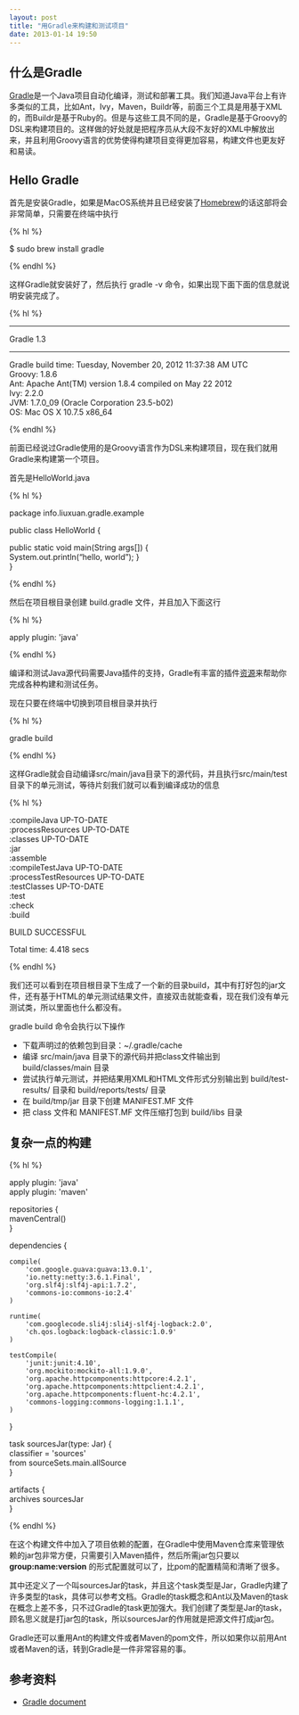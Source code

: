 ```yaml
---
layout: post
title: "用Gradle来构建和测试项目"
date: 2013-01-14 19:50
---
```


## 什么是Gradle

[Gradle](http://www.gradle.org/ "Gradle")是一个Java项目自动化编译，测试和部署工具。我们知道Java平台上有许多类似的工具，比如Ant，Ivy，Maven，Buildr等，前面三个工具是用基于XML的，而Buildr是基于Ruby的。但是与这些工具不同的是，Gradle是基于Groovy的DSL来构建项目的。这样做的好处就是把程序员从大段不友好的XML中解放出来，并且利用Groovy语言的优势使得构建项目变得更加容易，构建文件也更友好和易读。

## Hello Gradle

首先是安装Gradle，如果是MacOS系统并且已经安装了[Homebrew](http://mxcl.github.com/homebrew/ "Homebrew")的话这部将会非常简单，只需要在终端中执行

{% hl %}

$ sudo brew install gradle

{% endhl %}

这样Gradle就安装好了，然后执行 gradle -v 命令，如果出现下面下面的信息就说明安装完成了。

{% hl %}

-----------------------------------------------------------

Gradle 1.3

-----------------------------------------------------------

Gradle build time: Tuesday, November 20, 2012 11:37:38 AM UTC  
Groovy: 1.8.6  
Ant: Apache Ant(TM) version 1.8.4 compiled on May 22 2012  
Ivy: 2.2.0  
JVM: 1.7.0_09 (Oracle Corporation 23.5-b02)  
OS: Mac OS X 10.7.5 x86_64  

{% endhl %}

前面已经说过Gradle使用的是Groovy语言作为DSL来构建项目，现在我们就用Gradle来构建第一个项目。

首先是HelloWorld.java

{% hl %}

package info.liuxuan.gradle.example
public class HelloWorld {
public static void main(String args[]) {  	System.out.println(“hello, world”); }  }

{% endhl %}

然后在项目根目录创建 build.gradle 文件，并且加入下面这行

{% hl %}

apply plugin: 'java'

{% endhl %}

编译和测试Java源代码需要Java插件的支持，Gradle有丰富的插件[资源](http://www.gradle.org/plugins "资源")来帮助你完成各种构建和测试任务。

现在只要在终端中切换到项目根目录并执行

{% hl %}

gradle build

{% endhl %}

这样Gradle就会自动编译src/main/java目录下的源代码，并且执行src/main/test目录下的单元测试，等待片刻我们就可以看到编译成功的信息

{% hl %}

:compileJava UP-TO-DATE  
:processResources UP-TO-DATE  
:classes UP-TO-DATE  
:jar  
:assemble  
:compileTestJava UP-TO-DATE  
:processTestResources UP-TO-DATE  
:testClasses UP-TO-DATE  
:test  
:check  
:build  

BUILD SUCCESSFUL

Total time: 4.418 secs

{% endhl %}

我们还可以看到在项目根目录下生成了一个新的目录build，其中有打好包的jar文件，还有基于HTML的单元测试结果文件，直接双击就能查看，现在我们没有单元测试类，所以里面也什么都没有。

gradle build 命令会执行以下操作

* 下载声明过的依赖包到目录：~/.gradle/cache
* 编译 src/main/java 目录下的源代码并把class文件输出到 build/classes/main 目录
* 尝试执行单元测试，并把结果用XML和HTML文件形式分别输出到 build/test-results/ 目录和 build/reports/tests/ 目录
* 在 build/tmp/jar 目录下创建 MANIFEST.MF 文件
* 把 class 文件和 MANIFEST.MF 文件压缩打包到 build/libs 目录

## 复杂一点的构建

{% hl %}

apply plugin: 'java'  
apply plugin: 'maven'

repositories {  
	mavenCentral()  
}

dependencies {

	compile(  
   		'com.google.guava:guava:13.0.1',  
		'io.netty:netty:3.6.1.Final',  
		'org.slf4j:slf4j-api:1.7.2',  
		'commons-io:commons-io:2.4'  
	)

	runtime(  
		'com.googlecode.sli4j:sli4j-slf4j-logback:2.0',  
		'ch.qos.logback:logback-classic:1.0.9'  
	)

	testCompile(  
		'junit:junit:4.10',  
		'org.mockito:mockito-all:1.9.0',  
		'org.apache.httpcomponents:httpcore:4.2.1',  
		'org.apache.httpcomponents:httpclient:4.2.1',  
		'org.apache.httpcomponents:fluent-hc:4.2.1',  
		'commons-logging:commons-logging:1.1.1',  
	)
	
}

task sourcesJar(type: Jar) {  
     classifier = 'sources'  
     from sourceSets.main.allSource  
}

artifacts {  
     archives sourcesJar  
}

{% endhl %}

在这个构建文件中加入了项目依赖的配置，在Gradle中使用Maven仓库来管理依赖的jar包非常方便，只需要引入Maven插件，然后所需jar包只要以 **group:name:version** 的形式配置就可以了，比pom的配置精简和清晰了很多。

其中还定义了一个叫sourcesJar的task，并且这个task类型是Jar，Gradle内建了许多类型的task，具体可以参考文档。Gradle的task概念和Ant以及Maven的task在概念上差不多，只不过Gradle的task更加强大。我们创建了类型是Jar的task，顾名思义就是打jar包的task，所以sourcesJar的作用就是把源文件打成jar包。

Gradle还可以重用Ant的构建文件或者Maven的pom文件，所以如果你以前用Ant或者Maven的话，转到Gradle是一件非常容易的事。

## 参考资料

* [Gradle document](http://www.gradle.org/documentation "Gradle document")